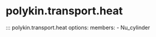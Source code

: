 # polykin.transport.heat

::: polykin.transport.heat
    options:
        members:
            - Nu_cylinder
